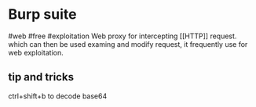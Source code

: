 # Burp suite 
#web #free #exploitation
Web proxy for intercepting [[HTTP]] request. which can then be used examing and modify request, it frequently use for web exploitation.

## tip and tricks 

ctrl+shift+b to decode base64